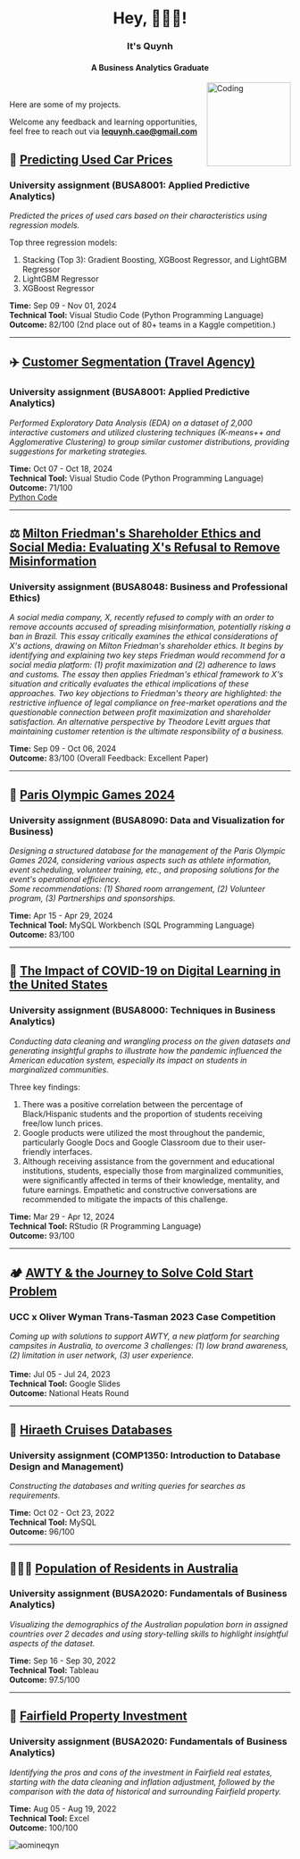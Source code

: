 <h1 align="center">Hey, 🙋🏻‍♀️! </h1> 
<h3 align="center">It's Quynh </h3> </p> <h4 align="center"> A Business Analytics Graduate </h4>
<img align="right" alt="Coding" width="150" src="https://media.tenor.com/_mYZWyrW3AUAAAAj/peach-goma-pc-night-keyboard-smashing.gif">

<br />

Here are some of my projects. </p>
Welcome any feedback and learning opportunities, feel free to reach out via **lequynh.cao@gmail.com**

## 🚗 [Predicting Used Car Prices](https://github.com/aomineqyn/Ms-BA/blob/32173b49bd9f1bc566d58e274f65353674807131/%5BSUBMISSION%5D%20BUSA8001_OTT.ipynb)  
### University assignment (BUSA8001: Applied Predictive Analytics)
*Predicted the prices of used cars based on their characteristics using regression models.*  

Top three regression models:
1. Stacking (Top 3): Gradient Boosting, XGBoost Regressor, and LightGBM Regressor
2. LightGBM Regressor
3. XGBoost Regressor  

**Time:** Sep 09 - Nov 01, 2024  
**Technical Tool:** Visual Studio Code (Python Programming Language)  
**Outcome:** 82/100 (2nd place out of 80+ teams in a Kaggle competition.)  

---

## ✈️ [Customer Segmentation (Travel Agency)](https://drive.google.com/file/d/1rWBKDNjvI7k2WJ9NrDWayJzeWmouXNov/view?usp=drive_link)  
### University assignment (BUSA8001: Applied Predictive Analytics)
*Performed Exploratory Data Analysis (EDA) on a dataset of 2,000 interactive customers and utilized clustering techniques (K-means++ and Agglomerative Clustering) to group similar customer distributions, providing suggestions for marketing strategies.*  

**Time:** Oct 07 - Oct 18, 2024  
**Technical Tool:** Visual Studio Code (Python Programming Language)  
**Outcome:** 71/100  
[Python Code](https://github.com/aomineqyn/Ms-BA/blob/main/Customer%20Segmentation%20(Travel%20Agency).ipynb) 

---

## ⚖️ [Milton Friedman's Shareholder Ethics and Social Media: Evaluating X's Refusal to Remove Misinformation](https://drive.google.com/file/d/1YRpszTrOBcY2tkwF5Ihbi8S9hBh-gNfD/view?usp=drive_link)
### University assignment (BUSA8048: Business and Professional Ethics)
*A social media company, X, recently refused to comply with an order to remove accounts accused of spreading misinformation, potentially risking a ban in Brazil. This essay critically examines the ethical considerations of X's actions, drawing on Milton Friedman's shareholder ethics. It begins by identifying and explaining two key steps Friedman would recommend for a social media platform: (1) profit maximization and (2) adherence to laws and customs. The essay then applies Friedman's ethical framework to X's situation and critically evaluates the ethical implications of these approaches. Two key objections to Friedman's theory are highlighted: the restrictive influence of legal compliance on free-market operations and the questionable connection between profit maximization and shareholder satisfaction. An alternative perspective by Theodore Levitt argues that maintaining customer retention is the ultimate responsibility of a business.*

**Time:** Sep 09 - Oct 06, 2024  
**Outcome:** 83/100 (Overall Feedback: Excellent Paper)

---

## 🏅 [Paris Olympic Games 2024](https://drive.google.com/file/d/1AX2JQipp0U-0BlMK2SjkfPG64-t18KS2/view?usp=sharing)
### University assignment (BUSA8090: Data and Visualization for Business)
*Designing a structured database for the management of the Paris Olympic Games 2024, considering various aspects such as athlete information, event scheduling, volunteer training, etc., and proposing solutions for the event's operational efficiency.  
Some recommendations: (1) Shared room arrangement, (2) Volunteer program, (3) Partnerships and sponsorships.*

**Time:** Apr 15 - Apr 29, 2024  
**Technical Tool:** MySQL Workbench (SQL Programming Language)  
**Outcome:** 83/100

---

## 🔢 [The Impact of COVID-19 on Digital Learning in the United States](https://drive.google.com/file/d/1wbPa_Ajaq8DjMxnVObjbBtW5tMNVg3pV/view?usp=drive_link)
### University assignment (BUSA8000: Techniques in Business Analytics)
*Conducting data cleaning and wrangling process on the given datasets and generating insightful graphs to illustrate how the pandemic influenced the American education system, especially its impact on students in marginalized communities.*  
  
Three key findings:  
1. There was a positive correlation between the percentage of Black/Hispanic students and the proportion of students receiving free/low lunch prices.
2.  Google products were utilized the most throughout the pandemic, particularly Google Docs and Google Classroom due to their user-friendly interfaces.
3.  Although receiving assistance from the government and educational institutions, students, especially those from marginalized communities, were significantly affected in terms of their knowledge, mentality, and future earnings. Empathetic and constructive conversations are recommended to mitigate the impacts of this challenge.  

**Time:** Mar 29 - Apr 12, 2024  
**Technical Tool:** RStudio (R Programming Language)  
**Outcome:** 93/100

---

## 🏕️ [AWTY & the Journey to Solve Cold Start Problem](https://drive.google.com/file/d/10e1ToO8n-BB1RzOJLXtSthXj_EgYGBso/view?usp=drive_link)
### UCC x Oliver Wyman Trans-Tasman 2023 Case Competition
*Coming up with solutions to support AWTY, a new platform for searching campsites in Australia, to overcome 3 challenges: (1) low brand awareness, (2) limitation in user network, (3) user experience.*   
<br />
**Time:** Jul 05 - Jul 24, 2023  
**Technical Tool:** Google Slides  
**Outcome:** National Heats Round  

---

## 🚢 [Hiraeth Cruises Databases](https://github.com/aomineqyn/BComm-BA/blob/6b750ad4763cefd9d3b7229cbf8168ac74f01a74/SQL.sql)
### University assignment (COMP1350: Introduction to Database Design and Management)
*Constructing the databases and writing queries for searches as requirements.*  

**Time:** Oct 02 - Oct 23, 2022  
**Technical Tool:** MySQL  
**Outcome:** 96/100  

---

## 🧑‍🤝‍🧑 [Population of Residents in Australia](https://public.tableau.com/views/BUSA2020_MinhLeQuynhCao_AssignmentTwo_DataVisualization/DashboardThePopulationofResidentsinAustralia1996-2016_?:language=en-US&:display_count=n&:origin=viz_share_link)
### University assignment (BUSA2020: Fundamentals of Business Analytics)
*Visualizing the demographics of the Australian population born in assigned countries over 2 decades and using story-telling skills to highlight insightful aspects of the dataset.*  

**Time:** Sep 16 - Sep 30, 2022  
**Technical Tool:** Tableau  
**Outcome:** 97.5/100  

---

## 🏡 [Fairfield Property Investment](https://1drv.ms/x/s!ArMe2BBR2L3YrTRxQnKrukAQy7vM?e=Dx12y5)
### University assignment (BUSA2020: Fundamentals of Business Analytics)
*Identifying the pros and cons of the investment in Fairfield real estates, starting with the data cleaning and inflation adjustment, followed by the comparison with the data of historical and surrounding Fairfield property.*  

**Time:** Aug 05 - Aug 19, 2022  
**Technical Tool:** Excel  
**Outcome:** 100/100  

<p align="left"> <img src="https://komarev.com/ghpvc/?username=aomineqyn&label=Profile%20views&color=0e75b6&style=flat" alt="aomineqyn" /> </p>
